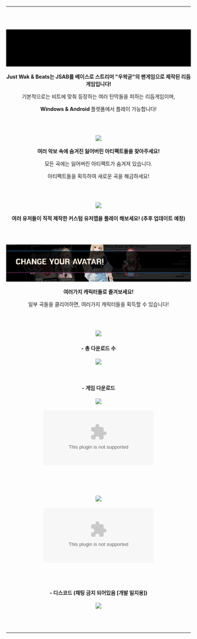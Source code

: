 <div align = "center">
  

#  ‍ 
  
-----------------------------


</br></br>
  
<img src = "imgs/comp1.gif"></br>

  
<b> Just Wak & Beats는 JSAB를 베이스로 스트리머 "우왁굳"의 팬게임으로 제작된 리듬게임입니다! </b>

기본적으로는 비트에 맞춰 등장하는 여러 탄막들을 피하는 리듬게임이며, 

<b> Windows & Android </b> 플렛폼에서 플레이 가능합니다!
  
</br></br>


  
<img src = "imgs/comp2.gif"></br>

<b> 여러 악보 속에 숨겨진 잃어버린 아티펙트들을 찾아주세요! </b>

모든 곡에는 잃어버린 아티펙트가 숨겨져 있습니다.

아티펙트들을 획득하여 새로운 곡을 해금하세요!
  
</br></br>


  
<img src = "imgs/comp3.gif"></br>

<b> 여러 유저들이 직적 제작한 커스텀 유저맵을 플레이 해보세요! (추후 업데이트 예정) </b>

</br></br>



  
<img src = "imgs/comp4.gif"></br>

<b> 여러가지 캐릭터들로 즐겨보세요! </b>

일부 곡들을 클리어하면, 여러가지 캐릭터들을 획득할 수 있습니다!
  
</br></br>


  
<img src = "imgs/spr_W.png">

#### - 총 다운로드 수

![](https://img.shields.io/github/downloads/ABER1047/Just_Wak_and_Beats/total?color=866AFF)

</br>

#### - 게임 다운로드 

<img src = "https://i.namu.wiki/i/5_EcvDoWyxeLt9pwmk7gee3dHfhG1bsRdiIAYlPt0CrZImenrS3-m3A_S3XM7VDTWn-sI-fysbagnf845BTJY4TsYFOD-LzdiWDwtAMVlxNJdSudXbuc7L0eAz144rZSTaPgJza7vbA-kHGdFOZAGg.svg"></br>

[![](https://img.shields.io/github/downloads/ABER1047/Just_Wak_and_Beats/CBT2.5m/Just.Wak.and.Beats.2.5.apk?color=98FF6A&label=Download&style=for-the-badge)](https://github.com/ABER1047/Just_Wak_and_Beats/releases/download/CBT2.5m/Just.Wak.and.Beats.2.5.apk)


</br></br></br>

<img src = "https://i.namu.wiki/i/NtJcyi9idyd0cVnhg7U-hNy0gglul4_sIHT4XXQVZ4YUtFKScAaXFefjFM2gPBJtcgrEJrNB5lbOXxyr3DsPKd6xggeNX82qX2t_SJeGgC4vo9CkUAUnY_O4b2FnbBtWMJPJsPb0IEVDSYwQLnI6rg.svg"></br>

[![](https://img.shields.io/github/downloads/ABER1047/Just_Wak_and_Beats/CBT2.04/Just.Wak.and.Beats.Beta.2.04.zip?color=6AE2FF&label=Download&style=for-the-badge)](https://github.com/ABER1047/Just_Wak_and_Beats/releases/download/CBT2.04/Just.Wak.and.Beats.Beta.2.04.zip)

</br></br>

#### - 디스코드 (채팅 금지 되어있음 [개발 일지용])

[![](https://discordapp.com/api/guilds/958378000414568558/embed.png?style=banner2)](https://discord.gg/hzbCTRemqq)

</br></br>


</div>

-----------------------------
##

